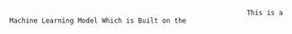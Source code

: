                                                                This is a Machine Learning Model Which is Built on the 
 
